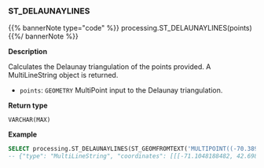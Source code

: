 ### ST_DELAUNAYLINES

{{% bannerNote type="code" %}}
processing.ST_DELAUNAYLINES(points)
{{%/ bannerNote %}}

**Description**

Calculates the Delaunay triangulation of the points provided. A MultiLineString object is returned.

* `points`: `GEOMETRY` MultiPoint input to the Delaunay triangulation.

**Return type**

`VARCHAR(MAX)`

**Example**

```sql
SELECT processing.ST_DELAUNAYLINES(ST_GEOMFROMTEXT('MULTIPOINT((-70.3894720672732 42.9988854818585),(-71.1048188482079 42.6986831053718),(-72.6818783178395 44.1191152795997),(-73.8221894711314 35.1057463244819))'));
-- {"type": "MultiLineString", "coordinates": [[[-71.1048188482, 42.6986831054], [-70.3894720673, 42.9988854819], [-73.8221894711, 35.1057463245], [-71.1048188482, 42.6986831054]], ...
```
